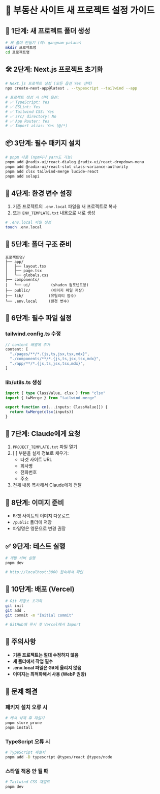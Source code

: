 # 🚀 부동산 사이트 새 프로젝트 설정 가이드

## 📁 1단계: 새 프로젝트 폴더 생성

```bash
# 새 폴더 만들기 (예: gangnam-palace)
mkdir 프로젝트명
cd 프로젝트명
```

## 🛠️ 2단계: Next.js 프로젝트 초기화

```bash
# Next.js 프로젝트 생성 (모든 옵션 Yes 선택)
npx create-next-app@latest . --typescript --tailwind --app

# 프로젝트 생성 시 선택 옵션:
# ✅ TypeScript: Yes
# ✅ ESLint: Yes
# ✅ Tailwind CSS: Yes
# ✅ src/ directory: No
# ✅ App Router: Yes
# ✅ Import alias: Yes (@/*)
```

## 📦 3단계: 필수 패키지 설치

```bash
# pnpm 사용 (npm이나 yarn도 가능)
pnpm add @radix-ui/react-dialog @radix-ui/react-dropdown-menu
pnpm add @radix-ui/react-slot class-variance-authority
pnpm add clsx tailwind-merge lucide-react
pnpm add solapi
```

## 🔐 4단계: 환경 변수 설정

1. 기존 프로젝트의 `.env.local` 파일을 새 프로젝트로 복사
2. 또는 `ENV_TEMPLATE.txt` 내용으로 새로 생성

```bash
# .env.local 파일 생성
touch .env.local
```

## 📂 5단계: 폴더 구조 준비

```
프로젝트명/
├── app/
│   ├── layout.tsx
│   ├── page.tsx
│   └── globals.css
├── components/
│   └── ui/         (shadcn 컴포넌트용)
├── public/         (이미지 파일 저장)
├── lib/           (유틸리티 함수)
└── .env.local     (환경 변수)
```

## 🎨 6단계: 필수 파일 설정

### tailwind.config.ts 수정
```typescript
// content 배열에 추가
content: [
  "./pages/**/*.{js,ts,jsx,tsx,mdx}",
  "./components/**/*.{js,ts,jsx,tsx,mdx}",
  "./app/**/*.{js,ts,jsx,tsx,mdx}",
]
```

### lib/utils.ts 생성
```typescript
import { type ClassValue, clsx } from "clsx"
import { twMerge } from "tailwind-merge"

export function cn(...inputs: ClassValue[]) {
  return twMerge(clsx(inputs))
}
```

## 🚀 7단계: Claude에게 요청

1. `PROJECT_TEMPLATE.txt` 파일 열기
2. [ ] 부분을 실제 정보로 채우기:
   - 타겟 사이트 URL
   - 회사명
   - 전화번호
   - 주소
3. 전체 내용 복사해서 Claude에게 전달

## 📸 8단계: 이미지 준비

- 타겟 사이트의 이미지 다운로드
- `/public` 폴더에 저장
- 파일명은 영문으로 변경 권장

## ✅ 9단계: 테스트 실행

```bash
# 개발 서버 실행
pnpm dev

# http://localhost:3000 접속해서 확인
```

## 🚢 10단계: 배포 (Vercel)

```bash
# Git 저장소 초기화
git init
git add .
git commit -m "Initial commit"

# GitHub에 푸시 후 Vercel에서 Import
```

## 📝 주의사항

- **기존 프로젝트는 절대 수정하지 않음**
- **새 폴더에서 작업 필수**
- **.env.local 파일은 Git에 올리지 않음**
- **이미지는 최적화해서 사용 (WebP 권장)**

## 🔧 문제 해결

### 패키지 설치 오류 시
```bash
# 캐시 삭제 후 재설치
pnpm store prune
pnpm install
```

### TypeScript 오류 시
```bash
# TypeScript 재설치
pnpm add -D typescript @types/react @types/node
```

### 스타일 적용 안 될 때
```bash
# Tailwind CSS 재빌드
pnpm dev
```